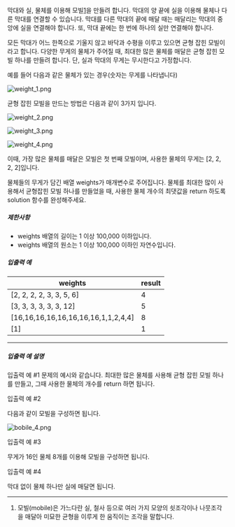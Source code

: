 막대와 실, 물체를 이용해 모빌[1](https://programmers.co.kr/tryouts/13919/challenges#fn1)을 만들려 합니다. 막대의 양 끝에 실을 이용해 물체나 다른 막대를 연결할 수 있습니다. 막대를 다른 막대의 끝에 매달 때는 매달리는 막대의 중앙에 실을 연결해야 합니다. 또, 막대 끝에는 한 번에 하나의 실만 연결해야 합니다.

모든 막대가 어느 한쪽으로 기울지 않고 바닥과 수평을 이루고 있으면 균형 잡힌 모빌이라고 합니다. 다양한 무게의 물체가 주어질 때, 최대한 많은 물체를 매달은 균형 잡힌 모빌 하나를 만들려 합니다. 단, 실과 막대의 무게는 무시한다고 가정합니다.

예를 들어 다음과 같은 물체가 있는 경우(숫자는 무게를 나타냅니다)

![weight_1.png](https://grepp-programmers.s3.amazonaws.com/files/production/22bfc7aacd/51c88711-9847-45a1-8ff4-b4f00280906b.png)

균형 잡힌 모빌을 만드는 방법은 다음과 같이 3가지 입니다.

![weight_2.png](https://grepp-programmers.s3.amazonaws.com/files/production/00a30c3da1/0f301d57-14c1-4321-8e5c-0b858571da89.png)

![weight_3.png](https://grepp-programmers.s3.amazonaws.com/files/production/37a168536d/52212c90-a1ed-4577-8f62-907e6ddb5cba.png)

![weight_4.png](https://grepp-programmers.s3.amazonaws.com/files/production/c9587b7e40/ef2e2ff3-3ac8-465a-8344-5c34d8448266.png)

이때, 가장 많은 물체를 매달은 모빌은 첫 번째 모빌이며, 사용한 물체의 무게는 [2, 2, 2, 2]입니다.

물체들의 무게가 담긴 배열 weights가 매개변수로 주어집니다. 물체를 최대한 많이 사용해서 균형잡힌 모빌 하나를 만들었을 때, 사용한 물체 개수의 최댓값을 return 하도록 solution 함수를 완성해주세요.

##### 제한사항

- weights 배열의 길이는 1 이상 100,000 이하입니다.
- weights 배열의 원소는 1 이상 100,000 이하인 자연수입니다.

##### 입출력 예

| weights                             | result |
| ----------------------------------- | ------ |
| [2, 2, 2, 2, 3, 3, 5, 6]            | 4      |
| [3, 3, 3, 3, 3, 3, 12]              | 5      |
| [16,16,16,16,16,16,16,16,1,1,2,4,4] | 8      |
| [1]                                 | 1      |

------

##### 입출력 예 설명

입출력 예 #1
문제의 예시와 같습니다. 최대한 많은 물체를 사용해 균형 잡힌 모빌 하나를 만들고, 그때 사용한 물체의 개수를 return 하면 됩니다.

입출력 예 #2

다음과 같이 모빌을 구성하면 됩니다.

![bobile_4.png](https://grepp-programmers.s3.amazonaws.com/files/production/f138317893/7b182125-2517-41b8-9cee-b84ef4295496.png)

입출력 예 #3

무게가 16인 물체 8개를 이용해 모빌을 구성하면 됩니다.

입출력 예 #4

막대 없이 물체 하나만 실에 매달면 됩니다.

------

1. 모빌(mobile)은 가느다란 실, 철사 등으로 여러 가지 모양의 쇳조각이나 나뭇조각을 매달아 미묘한 균형을 이루게 한 움직이는 조각을 말합니다.